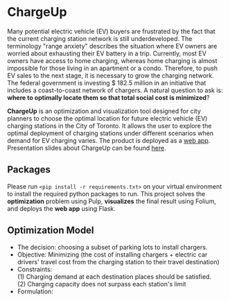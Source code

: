 # ChargeUp 

Many potential electric vehicle (EV) buyers are frustrated by the fact that the current charging station network is still underdeveloped. The terminology "range anxiety" describes the situation where EV owners are worried about exhausting their EV battery in a trip. Currently, most EV owners have access to home charging, whereas home charging is almost impossible for those living in an apartment or a condo. Therefore, to push EV sales to the next stage, it is necessary to grow the charging network. The federal government is investing \$ 182.5 million in an initiative that includes a coast-to-coast network of chargers. A natural question to ask is: **where to optimally locate them so that total social cost is minimized**? 

**ChargeUp** is an optimization and visualization tool designed for city planners to choose the optimal location for future electric vehicle (EV) charging stations in the City of Toronto. It allows the user to explore the optimal deployment of charging stations under different scenarios when demand for EV charging varies. The product is deployed as a [web app](http://chargeuptoronto.ca). Presentation slides about ChargeUp can be found [here](https://drive.google.com/open?id=1ntPTFZRM_EoCcSugZF-p2skCiyNdUgxcnH89xkh76u4).

## Packages
Please run `<pip install -r requirements.txt>` on your virtual environment to install the required python packages to run. This project solves the **optimization** problem using Pulp, **visualizes** the final result using Folium, and deploys the **web app** using Flask. 

## Optimization Model
* The decision: choosing a subset of parking lots to install chargers.
* Objective: Minimizing (the cost of installing chargers + electric car drivers' travel cost from the charging station to their travel destination)
* Constraints:  <br>
(1) Charging demand at each destination places should be satisfied.<br>
(2) Charging capacity does not surpass each station's limit
* Formulation: 



